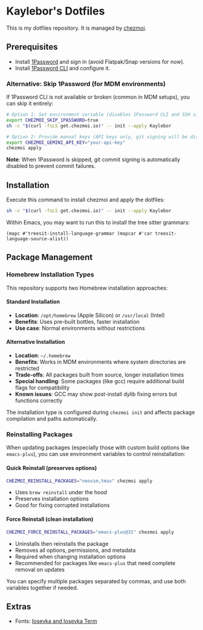 # Kaylebor's Dotfiles
This is my dotfiles repository. It is managed by [chezmoi](https://www.chezmoi.io/).

## Prerequisites
- Install [1Password](https://1password.com/downloads) and sign in (avoid Flatpak/Snap versions for now).
- Install [1Password CLI](https://support.1password.com/command-line-getting-started/) and configure it.

### Alternative: Skip 1Password (for MDM environments)
If 1Password CLI is not available or broken (common in MDM setups), you can skip it entirely:

```bash
# Option 1: Set environment variable (disables 1Password CLI and SSH signing)
export CHEZMOI_SKIP_1PASSWORD=true
sh -c "$(curl -fsLS get.chezmoi.io)" -- init --apply Kaylebor

# Option 2: Provide manual keys (API keys only, git signing will be disabled)
export CHEZMOI_GEMINI_API_KEY="your-api-key"
chezmoi apply
```

**Note**: When 1Password is skipped, git commit signing is automatically disabled to prevent commit failures.

## Installation
Execute this command to install chezmoi and apply the dotfiles:
```bash
sh -c "$(curl -fsLS get.chezmoi.io)" -- init --apply Kaylebor
```

Within Emacs, you may want to run this to install the tree sitter grammars:
```elisp
(mapc #'treesit-install-language-grammar (mapcar #'car treesit-language-source-alist))
```

## Package Management

### Homebrew Installation Types
This repository supports two Homebrew installation approaches:

#### Standard Installation
- **Location**: `/opt/homebrew` (Apple Silicon) or `/usr/local` (Intel)
- **Benefits**: Uses pre-built bottles, faster installation
- **Use case**: Normal environments without restrictions

#### Alternative Installation  
- **Location**: `~/.homebrew` 
- **Benefits**: Works in MDM environments where system directories are restricted
- **Trade-offs**: All packages built from source, longer installation times
- **Special handling**: Some packages (like gcc) require additional build flags for compatibility
- **Known issues**: GCC may show post-install dylib fixing errors but functions correctly

The installation type is configured during `chezmoi init` and affects package compilation and paths automatically.

### Reinstalling Packages

When updating packages (especially those with custom build options like `emacs-plus`), you can use environment variables to control reinstallation:

#### Quick Reinstall (preserves options)
```bash
CHEZMOI_REINSTALL_PACKAGES="neovim,tmux" chezmoi apply
```
- Uses `brew reinstall` under the hood
- Preserves installation options
- Good for fixing corrupted installations

#### Force Reinstall (clean installation)
```bash
CHEZMOI_FORCE_REINSTALL_PACKAGES="emacs-plus@31" chezmoi apply
```
- Uninstalls then reinstalls the package
- Removes all options, permissions, and metadata
- Required when changing installation options
- Recommended for packages like `emacs-plus` that need complete removal on updates

You can specify multiple packages separated by commas, and use both variables together if needed.

## Extras
- Fonts: [Iosevka and Iosevka Term](https://typeof.net/Iosevka/)
